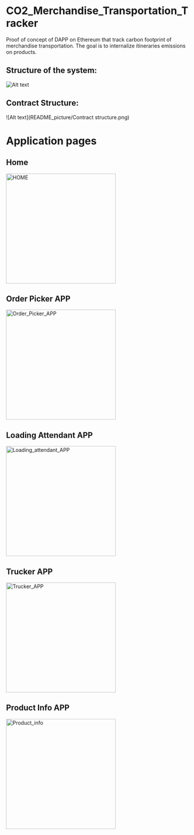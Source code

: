 # CO2_Merchandise_Transportation_Tracker

Proof of concept of DAPP on Ethereum that track carbon footprint of merchandise transportation.
The goal is to internalize itineraries emissions on products.


## Structure of the system:

![Alt text](README_picture/System_structure.jpg?raw=true)

## Contract Structure:
![Alt text](README_picture/Contract structure.png)

# Application pages
## Home
<img src="README_picture/HOME.jpg" alt="HOME" width="300"/>

## Order Picker APP
<img src="README_picture/Order_Picker_APP.jpg" alt="Order_Picker_APP" width="300"/>

## Loading Attendant APP
<img src="README_picture/Loading_attendant_APP.jpg" alt="Loading_attendant_APP" width="300"/>

## Trucker APP
<img src="README_picture/Trucker_APP.jpg" alt="Trucker_APP" width="300"/>

## Product Info APP
<img src="README_picture/Product_info.jpg" alt="Product_info" width="300"/>




